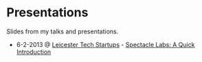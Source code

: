 Presentations
=============

Slides from my talks and presentations.

* 6-2-2013 @ [Leicester Tech Startups](http://www.leicesterstartups.com/) - [Spectacle Labs: A Quick Introduction](http://oampo.github.com/presentations/2013-02-06-Spectacle_Labs_Quick_Introduction/)
